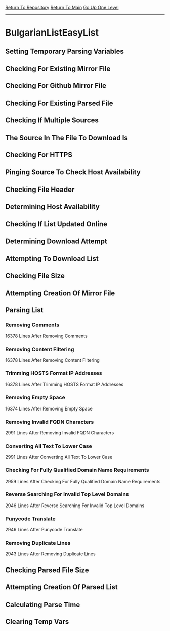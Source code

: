 [Return To Repository](https://github.com/bast69/piholeparser/)
[Return To Main](https://github.com/bast69/piholeparser/blob/master/RecentRunLogs/Mainlog.md)
[Go Up One Level](https://github.com/bast69/piholeparser/blob/master/RecentRunLogs/TopLevelScripts/30-Processing-External-Blacklists.md)
____________________________________
# BulgarianListEasyList
## Setting Temporary Parsing Variables
## Checking For Existing Mirror File
## Checking For Github Mirror File
## Checking For Existing Parsed File
## Checking If Multiple Sources
## The Source In The File To Download Is
## Checking For HTTPS
## Pinging Source To Check Host Availability
## Checking File Header
## Determining Host Availability
## Checking If List Updated Online
## Determining Download Attempt
## Attempting To Download List
## Checking File Size
## Attempting Creation Of Mirror File
## Parsing List
### Removing Comments
16378 Lines After Removing Comments
### Removing Content Filtering
16378 Lines After Removing Content Filtering
### Trimming HOSTS Format IP Addresses
16378 Lines After Trimming HOSTS Format IP Addresses
### Removing Empty Space
16374 Lines After Removing Empty Space
### Removing Invalid FQDN Characters
2991 Lines After Removing Invalid FQDN Characters
### Converting All Text To Lower Case
2991 Lines After Converting All Text To Lower Case
### Checking For Fully Qualified Domain Name Requirements
2959 Lines After Checking For Fully Qualified Domain Name Requirements
### Reverse Searching For Invalid Top Level Domains
2946 Lines After Reverse Searching For Invalid Top Level Domains
### Punycode Translate
2946 Lines After Punycode Translate
### Removing Duplicate Lines
2943 Lines After Removing Duplicate Lines
## Checking Parsed File Size
## Attempting Creation Of Parsed List
## Calculating Parse Time
## Clearing Temp Vars
